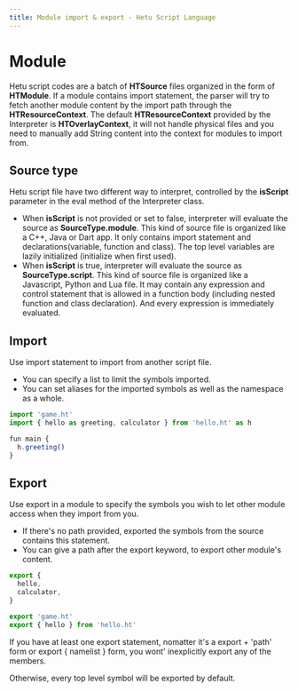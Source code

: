 ```yaml
---
title: Module import & export - Hetu Script Language
---
```


# Module

Hetu script codes are a batch of **HTSource** files organized in the form of **HTModule**. If a module contains import statement, the parser will try to fetch another module content by the import path through the **HTResourceContext**. The default **HTResourceContext** provided by the Interpreter is **HTOverlayContext**, it will not handle physical files and you need to manually add String content into the context for modules to import from.

## Source type

Hetu script file have two different way to interpret, controlled by the **isScript** parameter in the eval method of the Interpreter class.

- When **isScript** is not provided or set to false, interpreter will evaluate the source as **SourceType.module**. This kind of source file is organized like a C++, Java or Dart app. It only contains import statement and declarations(variable, function and class). The top level variables are lazily initialized (initialize when first used).
- When **isScript** is true, interpreter will evaluate the source as **SourceType.script**. This kind of source file is organized like a Javascript, Python and Lua file. It may contain any expression and control statement that is allowed in a function body (including nested function and class declaration). And every expression is immediately evaluated.

## Import

Use import statement to import from another script file.

- You can specify a list to limit the symbols imported.
- You can set aliases for the imported symbols as well as the namespace as a whole.

```javascript
import 'game.ht'
import { hello as greeting, calculator } from 'hello.ht' as h

fun main {
  h.greeting()
}
```

## Export

Use export in a module to specify the symbols you wish to let other module access when they import from you.

- If there's no path provided, exported the symbols from the source contains this statement.
- You can give a path after the export keyword, to export other module's content.

```javascript
export {
  hello,
  calculator,
}

export 'game.ht'
export { hello } from 'hello.ht'
```

If you have at least one export statement, nomatter it's a export + 'path' form or export { namelist } form, you wont' inexplicitly export any of the members.

Otherwise, every top level symbol will be exported by default.

